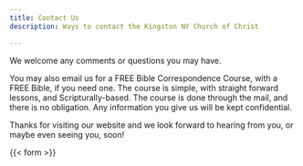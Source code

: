 ```yaml
---
title: Contact Us
description: Ways to contact the Kingston NY Church of Christ

---
```

We welcome any comments or questions you may have.

You may also email us for a FREE Bible Correspondence Course, with a FREE Bible, if you need one. The course is simple, with straight forward lessons, and Scripturally-based. The course is done through the mail, and there is no obligation. Any information you give us will be kept confidential.

Thanks for visiting our website and we look forward to hearing from you, or maybe even seeing you, soon!

{{< form >}}